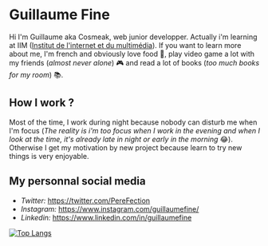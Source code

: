 ﻿# Guillaume Fine

Hi I'm Guillaume aka Cosmeak, web junior developper. Actually i'm learning at IIM ([Institut de l'internet et du multimédia](https://www.iim.fr/)).
If you want to learn more about me, I'm french and obviously love food 🥐, play video game a lot with my friends (*almost never alone*) 🎮 and read a lot of books (*too much books for my room*) 📚.


## How I work ?
Most of the time, I work during night because nobody can disturb me when I'm focus (*The reality is i'm too focus when I work in the evening and when I look at the time, it's already late in night or early in the morning* 😂). Otherwise I get my motivation by new project because learn to try new things is very enjoyable.

## My personnal social media
* *Twitter:* <https://twitter.com/PereFection>
* *Instagram:* <https://www.instagram.com/guillaumefine/>
* *Linkedin:* <https://www.linkedin.com/in/guillaumefine>

[![Top Langs](https://github-readme-stats.vercel.app/api/top-langs/?username=cosmeak&layout=compact)](https://github.com/cosmeak/github-readme-stats)
